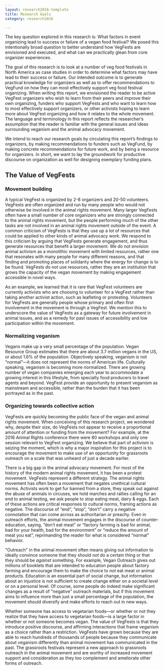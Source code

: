 ```yaml
---
layout: research2016-template
title: Research Goals
category: research2016

---
```


The key question explored in this research is: What factors in event organizing lead to success or failure of a vegan food festival? We posed this intentionally broad question to better understand how VegFests are envisioned and executed, and what can we practically glean from core organizer experiences.

The goal of this research is to look at a number of veg food festivals in North America as case ­studies in order to determine what factors may have lead to their success or failure. Our intended outcome is to generate practical knowledge for organizers as well as to offer recommendations to VegFund on how they can most effectively support veg food festival organizing. When writing this report, we envisioned the reader to be active VegFest organizers who wish to learn from their peers and improve their own organizing, funders who support VegFests and who want to learn how to most effectively support organizers, or other activists hoping to learn more about VegFest organizing and how it relates to the whole movement. The language and terminology in this report reflects the researcher’s assumption that the reader is familiar with the general issues and ideas surrounding veganism and the animal advocacy movement.

We intend to reach our research goals by circulating this report’s findings to organizers, by making recommendations to funders such as VegFund, by making concrete recommendations for future work, and by being a resource for organizers. In short, we want to lay the groundwork for productive discourse on organization as well for designing exemplary funding plans.

## The Value of VegFests

### Movement building

A typical VegFest is organized by 2-8 organizers and 20-50 volunteers. VegFests are often organized and run by many people who would not otherwise be involved in the animal rights movement. Many larger VegFests often have a small number of core organizers who are strongly connected to the animal rights movement, but the people performing much of the other tasks are not involved in an animal rights movement outside of the event. A common criticism of VegFests is that they use up a lot of resources that could be applied to other kinds of animal advocacy work. We respond to this criticism by arguing that VegFests generate engagement, and thus generate resources that benefit a larger movement. We do not envision animal activism as a monolithic movement with limited resources, rather one that resonates with many people for many different reasons, and that finding and promoting places of solidarity where the energy for change is to be found. VegFests do not use resources, rather they are an institution that grows the capacity of the vegan movement by making engagement accessible in novel ways.

As an example, we learned that it is rare that VegFest volunteers are currently activists who are choosing to volunteer for a VegFest rather than taking another activist action, such as leafleting or protesting. Volunteers for VegFests are generally people whose primary and often first involvement in the movement is through a VegFest. We mention this to underscore the value of VegFests as a gateway for future involvement in animal issues, and as a remedy for past issues of accessibility and low participation within the movement.

### Normalizing veganism

Vegans make up a very small percentage of the population. Vegan Resource Group estimates that there are about 3.7 million vegans in the US, or about 1.6% of the population. Objectively speaking, veganism is not “normal”—it does not represent the norms of American life. Culturally speaking, veganism is becoming more normalized. There are growing number of vegan companies emerging each year to accommodate a growing interest in this lifestyle, from specialty food producers to travel agents and beyond. VegFest provide an opportunity to present veganism as mainstream and accessible, rather than the burden that it has been portrayed as in the past.

### Organizing towards collective action

VegFests are quickly becoming the public face of the vegan and animal rights movement. When conceiving of this research project, we wondered why, despite their size, do VegFests not appear to receive a proportional amount of attention or funding from the movement? For example, at the 2016 Animal Rights conference there were 80 workshops and only one session relevant to VegFest organizing. We believe that part of activism is seizing the moment, which is why a major inspiration for this project is to encourage the movement to make use of an opportunity for grassroots outreach on a scale that was unheard of just a decade earlier.

There is a big gap in the animal advocacy movement. For most of the history of the modern animal rights movement, it has been a protest movement. VegFests represent a different strategy. The animal rights movement has often been a movement that negates unethical cultural norms. Activists work to get fur banned from a store, they speak out against the abuse of animals in circuses, we hold marches and rallies calling for an end to animal testing, we ask people to stop eating meat, dairy & eggs. Each of these actions are critical responses to cultural norms, framing actions as negative.  The discourse of “end”, “stop”, “don’t” carry a negative connotation that can come across as authoritarian or preachy. Even in outreach efforts, the animal movement engages in the discourse of counter-education, saying, ”don’t eat meat” or “factory farming is bad for animal, bad for your health, bad for the environment” or “reduce the amount of meat you eat”, reprimanding the reader for what is considered “normal” behavior.

"Outreach" in the animal movement often means giving out information to ideally convince someone that they should *not* do a certain thing or that they should be *against* something. For example, Vegan Outreach gives out millions of booklets that are intended to education people about factory farming and encourage them to make the choice to *not* eat meat or animal products. Education is an essential part of social change, but information about an injustice is not sufficient to create change either on a societal level or on a personal level. Of course, some people do indeed make significant changes as a result of "negative" outreach materials, but if this movement aims to influence more than just a small percentage of the population, the movement should diversify and make efforts to reach out in new ways.

Whether someone has access to vegetarian foods—or whether or not they realize that they have access to vegetarian foods—is a large factor in whether or not someone becomes vegan. The value of VegFests is that they introduce positive discourse, and affirming interactions that frame veganism as a choice rather than a restriction. VegFests have grown because they are able to reach hundreds of thousands of people because they communicate about veganism differently than animal movement has communicated in the past. The grassroots festivals represent a new approach to grassroots outreach in the animal movement and are worthy of increased movement support and consideration as they too complement and ameliorate other forms of outreach.
